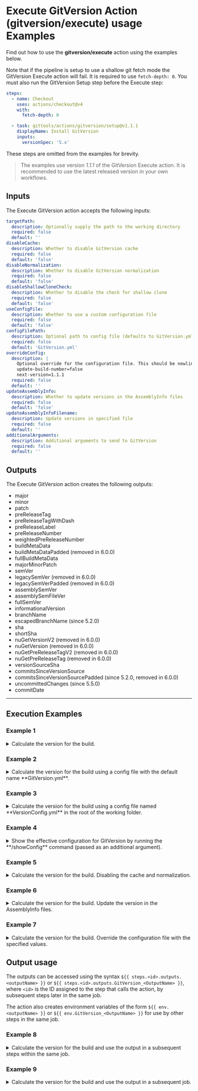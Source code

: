 # Execute GitVersion Action (gitversion/execute) usage Examples

Find out how to use the **gitversion/execute** action using the examples below.

Note that if the pipeline is setup to use a shallow git fetch mode the GitVersion Execute action will fail. It is required to use `fetch-depth: 0`.
You must also run the GitVersion Setup step before the Execute step:

```yaml
steps:
  - name: Checkout
    uses: actions/checkout@v4
    with:
      fetch-depth: 0

  - task: gittools/actions/gitversion/setup@v1.1.1
    displayName: Install GitVersion
    inputs:
      versionSpec: '5.x'
```

These steps are omitted from the examples for brevity.

> The examples use version _1.1.1_ of the GitVersion Execute action.  It is recommended to use the latest released version in your own workflows.

## Inputs

The Execute GitVersion action accepts the following inputs:

```yaml
targetPath:
  description: Optionally supply the path to the working directory
  required: false
  default: ''
disableCache:
  description: Whether to disable GitVersion cache
  required: false
  default: 'false'
disableNormalization:
  description: Whether to disable GitVersion normalization
  required: false
  default: 'false'
disableShallowCloneCheck:
  description: Whether to disable the check for shallow clone
  required: false
  default: 'false'
useConfigFile:
  description: Whether to use a custom configuration file
  required: false
  default: 'false'
configFilePath:
  description: Optional path to config file (defaults to GitVersion.yml)
  required: false
  default: 'GitVersion.yml'
overrideConfig:
  description: |
    Optional override for the configuration file. This should be newline-separated key-value pairs, e.g.:
    update-build-number=false
    next-version=1.1.1
  required: false
  default: ''
updateAssemblyInfo:
  description: Whether to update versions in the AssemblyInfo files
  required: false
  default: 'false'
updateAssemblyInfoFilename:
  description: Update versions in specified file
  required: false
  default: ''
additionalArguments:
  description: Additional arguments to send to GitVersion
  required: false
  default: ''
```

## Outputs

The Execute GitVersion action creates the following outputs:

- major
- minor
- patch
- preReleaseTag
- preReleaseTagWithDash
- preReleaseLabel
- preReleaseNumber
- weightedPreReleaseNumber
- buildMetaData
- buildMetaDataPadded (removed in 6.0.0)
- fullBuildMetaData
- majorMinorPatch
- semVer
- legacySemVer (removed in 6.0.0)
- legacySemVerPadded (removed in 6.0.0)
- assemblySemVer
- assemblySemFileVer
- fullSemVer
- informationalVersion
- branchName
- escapedBranchName (since 5.2.0)
- sha
- shortSha
- nuGetVersionV2 (removed in 6.0.0)
- nuGetVersion (removed in 6.0.0)
- nuGetPreReleaseTagV2 (removed in 6.0.0)
- nuGetPreReleaseTag (removed in 6.0.0)
- versionSourceSha
- commitsSinceVersionSource
- commitsSinceVersionSourcePadded (since 5.2.0, removed in 6.0.0)
- uncommittedChanges (since 5.5.0)
- commitDate
---

## Execution Examples

### Example 1

<details>
  <summary>Calculate the version for the build.</summary>

```yaml
steps:
  # gittools/actions/gitversion/setup@v1.1.1 action omitted for brevity.

  - name: Determine Version
    uses: gittools/actions/gitversion/execute@v1.1.1
```
</details>

### Example 2

<details>
  <summary>Calculate the version for the build using a config file with the default name **GitVersion.yml**.</summary>

```yaml
steps:
  - name: Determine Version
    uses: gittools/actions/gitversion/execute@v1.1.1
    with:
      useConfigFile: true
```

Example contents of **GitVersion.yml**:

```yaml
mode: Mainline
branches:
  master:
    regex: ^latest$
  pull-request:
    tag: pr
```
</details>

### Example 3

<details>
  <summary>Calculate the version for the build using a config file named **VersionConfig.yml** in the root of the working folder.</summary>

```yaml
steps:
  # gittools/actions/gitversion/setup@v1.1.1 action omitted for brevity.

  - name: Determine Version
    uses: gittools/actions/gitversion/execute@v1.1.1
    with:
      useConfigFile: true
      configFilePath: VersionConfig.yml
```
</details>

### Example 4

<details>
  <summary>Show the effective configuration for GitVersion by running the **/showConfig** command (passed as an additional argument).</summary>

```yaml
steps:
  # gittools/actions/gitversion/setup@v1.1.1 action omitted for brevity.

  - name: Display GitVersion config
    uses: gittools/actions/gitversion/execute@v1.1.1
    with:
      useConfigFile: true
      additionalArguments: '/showConfig'
```
</details>

### Example 5

<details>
  <summary>Calculate the version for the build. Disabling the cache and normalization.</summary>

```yaml
steps:
  # gittools/actions/gitversion/setup@v1.1.1 action omitted for brevity.

  - name: Determine Version
    uses: gittools/actions/gitversion/execute@v1.1.1
    with:
      disableCache: true
      disableNormalization: true
```
</details>

### Example 6

<details>
  <summary>Calculate the version for the build. Update the version in the AssemblyInfo files.</summary>

```yaml
steps:
  # gittools/actions/gitversion/setup@v1.1.1 action omitted for brevity.

  - name: Determine Version
    uses: gittools/actions/gitversion/execute@v1.1.1
    with:
      updateAssemblyInfo: true
```
</details>

### Example 7

<details>
  <summary>Calculate the version for the build. Override the configuration file with the specified values.</summary>

```yaml
steps:
  # gittools/actions/gitversion/setup@v1.1.1 action omitted for brevity.

  - name: Determine Version
    uses: gittools/actions/gitversion/execute@v1.1.1
    with:
      overrideConfig: |
        update-build-number=false
        next-version=1.1.1
```
</details>

## Output usage

The outputs can be accessed using the syntax `${{ steps.<id>.outputs.<outputName> }}` or `${{ steps.<id>.outputs.GitVersion_<OutputName> }}`, where `<id>` is the ID assigned to the step that calls the action, by subsequent steps later in the same job.

The action also creates environment variables of the form `${{ env.<outputName> }}` or `${{ env.GitVersion_<OutputName> }}` for use by other steps in the same job.

### Example 8

<details>
  <summary>Calculate the version for the build and use the output in a subsequent steps within the same job.</summary>

```yaml
jobs:
  GitVersion_v5_same_job:
    name: GitVersion v5 (same job)
    runs-on: ubuntu-latest
    steps:
      - name: Checkout
        uses: actions/checkout@v4
        with:
          fetch-depth: 0

      - name: Install GitVersion
        uses: gittools/actions/gitversion/setup@v1.1.1
        with:
          versionSpec: '5.x'

      - name: Determine Version
        id: version_step # step id used as reference for output values
        uses: gittools/actions/gitversion/execute@v1.1.1

      - run: |
          echo "FullSemVer (env.fullSemVer)            : ${{ env.fullSemVer }}"
        name: Display GitVersion variables (without prefix)

      - run: |
          echo "FullSemVer (env.GitVersion_FullSemVer) : ${{ env.GitVersion_FullSemVer }}"
        name: Display GitVersion variables (with prefix)

      - run: |
          echo "FullSemVer (steps.version_step.outputs.fullSemVer)            : ${{ steps.version_step.outputs.fullSemVer }}"
        name: Display GitVersion outputs (step output without prefix)

      - run: |
          echo "FullSemVer (steps.version_step.outputs.GitVersion_FullSemVer) : ${{ steps.version_step.outputs.GitVersion_FullSemVer }}"
        name: Display GitVersion outputs (step output with prefix)

      - run: |
          echo "FullSemVer (env.myvar_fullSemVer)            : ${{ env.myvar_fullSemVer }}"
        name: Display mapped local env (outputs without prefix)
        env:
          myvar_fullSemVer: ${{ steps.version_step.outputs.fullSemVer }}

      - run: |
          echo "FullSemVer (env.myvar_GitVersion_FullSemVer) : ${{ env.myvar_GitVersion_FullSemVer }}"
        name: Display mapped local env (outputs with prefix)
        env:
          myvar_GitVersion_FullSemVer: ${{ steps.version_step.outputs.GitVersion_FullSemVer }}

      - run: |
          echo "FullSemVer (env.myvar_fullSemVer)            : $env:myvar_fullSemVer"
        name: Display mapped local env (pwsh - outputs without prefix)
        shell: pwsh
        env:
          myvar_fullSemVer: ${{ steps.version_step.outputs.fullSemVer }}

      - run: |
          echo "FullSemVer (env.myvar_GitVersion_FullSemVer) : $env:myvar_GitVersion_FullSemVer"
        name: Display mapped local env (pwsh - outputs with prefix)
        shell: pwsh
        env:
          myvar_GitVersion_FullSemVer: ${{ steps.version_step.outputs.GitVersion_FullSemVer }}

      - run: |
          echo "FullSemVer (myvar_fullSemVer)            : $myvar_fullSemVer"
        name: Display mapped local env (bash - outputs without prefix)
        shell: bash
        env:
          myvar_fullSemVer: ${{ steps.version_step.outputs.fullSemVer }}

      - run: |
          echo "FullSemVer (myvar_GitVersion_FullSemVer) : $myvar_GitVersion_FullSemVer"
        name: Display mapped local env (bash - outputs with prefix)
        shell: bash
        env:
          myvar_GitVersion_FullSemVer: ${{ steps.version_step.outputs.GitVersion_FullSemVer }}
```
</details>

### Example 9

<details>
  <summary>Calculate the version for the build and use the output in a subsequent job.</summary>

```yaml
jobs:
  GitVersion_v5_cross_job:
    name: GitVersion v5 (cross job)
    runs-on: ubuntu-latest
    outputs:
      branchName: ${{ steps.version_step.outputs.branchName }}
      fullSemVer: ${{ steps.version_step.outputs.fullSemVer }}

      GitVersion_BranchName: ${{ steps.version_step.outputs.GitVersion_BranchName }}
      GitVersion_FullSemVer: ${{ steps.version_step.outputs.GitVersion_FullSemVer }}
    steps:
      - name: Checkout
        uses: actions/checkout@v4
        with:
          fetch-depth: 0

      - name: Install GitVersion
        uses: gittools/actions/gitversion/setup@v1.1.1
        with:
          versionSpec: '5.x'

      - name: Determine Version
        id: version_step # step id used as reference for output values
        uses: gittools/actions/gitversion/execute@v1.1.1

  GitVersion_v5_cross_job_consumer_without_prefix:
    name: GitVersion v5 (cross job consumer) - without prefix
    needs: GitVersion_v5_cross_job
    runs-on: ubuntu-latest
    if: contains(needs.GitVersion_v5_cross_job.outputs['branchName'], 'main')
    env:
      myvar_fullSemVer: ${{ needs.GitVersion_v5_cross_job.outputs.fullSemVer }}
    steps:
      - run: |
          echo "FullSemVer (env:myvar_fullSemVer)   : $env:myvar_fullSemVer"
        name: Use job variables (pwsh - outputs without prefix)
        shell: pwsh

      - run: |
          echo "FullSemVer (env:localvar_fullSemVer): $env:localvar_fullSemVer"
        name: Use local env mapped from output (pwsh - outputs without prefix)
        shell: pwsh
        env:
          localvar_fullSemVer: ${{ needs.GitVersion_v5_cross_job.outputs.fullSemVer }}

      - run: |
          echo "FullSemVer (env:localvar_fullSemVer)   : $env:localvar_fullSemVer"
        name: Use local env mapped from job variables (pwsh - outputs without prefix)
        shell: pwsh
        env:
          localvar_fullSemVer: ${{ env.myvar_fullSemVer }}

      - run: |
          echo "FullSemVer (needs.GitVersion_v5_cross_job.outputs.fullSemVer) : ${{ needs.GitVersion_v5_cross_job.outputs.fullSemVer }}"
        name: Use direct output from previous job (pwsh - outputs without prefix)
        shell: pwsh

      - run: |
          echo "FullSemVer (myvar_fullSemVer)   : $myvar_fullSemVer"
        name: Use job variables (bash - outputs without prefix)
        shell: bash

      - run: |
          echo "FullSemVer (localvar_fullSemVer): $localvar_fullSemVer"
        name: Use local env mapped from output (bash - outputs without prefix)
        shell: bash
        env:
          localvar_fullSemVer: ${{ needs.GitVersion_v5_cross_job.outputs.fullSemVer }}

      - run: |
          echo "FullSemVer (localvar_fullSemVer)   : $localvar_fullSemVer"
        name: Use local env mapped from job variables (bash - outputs without prefix)
        shell: bash
        env:
          localvar_fullSemVer: ${{ env.myvar_fullSemVer }}

      - run: |
          echo "FullSemVer (needs.GitVersion_v5_cross_job.outputs.fullSemVer) : ${{ needs.GitVersion_v5_cross_job.outputs.fullSemVer }}"
        name: Use direct output from previous job (bash - outputs without prefix)
        shell: bash

  GitVersion_v5_cross_job_consumer_with_prefix:
    name: GitVersion v5 (cross job consumer) - with prefix
    needs: GitVersion_v5_cross_job
    runs-on: ubuntu-latest
    if: contains(needs.GitVersion_v5_cross_job.outputs['GitVersion_BranchName'], 'main')
    env:
      myvar_GitVersion_FullSemVer: ${{ needs.GitVersion_v5_cross_job.outputs.GitVersion_FullSemVer }}
    steps:
      - run: |
          echo "FullSemVer (env:myvar_GitVersion_FullSemVer)   : $env:myvar_GitVersion_FullSemVer"
        name: Use job variables (pwsh - outputs without prefix)
        shell: pwsh

      - run: |
          echo "FullSemVer (env:localvar_fullSemVer): $env:localvar_fullSemVer"
        name: Use local env mapped from output (pwsh - outputs without prefix)
        shell: pwsh
        env:
          localvar_fullSemVer: ${{ needs.GitVersion_v5_cross_job.outputs.GitVersion_FullSemVer }}

      - run: |
          echo "FullSemVer (env:localvar_fullSemVer)   : $env:localvar_fullSemVer"
        name: Use local env mapped from job variables (pwsh - outputs without prefix)
        shell: pwsh
        env:
          localvar_fullSemVer: ${{ env.myvar_GitVersion_FullSemVer }}

      - run: |
          echo "FullSemVer (needs.GitVersion_v5_cross_job.outputs.GitVersion_FullSemVer) : ${{ needs.GitVersion_v5_cross_job.outputs.GitVersion_FullSemVer }}"
        name: Use direct output from previous job (pwsh - outputs without prefix)
        shell: pwsh

      - run: |
          echo "FullSemVer (myvar_GitVersion_FullSemVer)   : $myvar_GitVersion_FullSemVer"
        name: Use job variables (bash - outputs without prefix)
        shell: bash

      - run: |
          echo "FullSemVer (localvar_fullSemVer): $localvar_fullSemVer"
        name: Use local env mapped from output (bash - outputs without prefix)
        shell: bash
        env:
          localvar_fullSemVer: ${{ needs.GitVersion_v5_cross_job.outputs.GitVersion_FullSemVer }}

      - run: |
          echo "FullSemVer (localvar_fullSemVer)   : $localvar_fullSemVer"
        name: Use local env mapped from job variables (bash - outputs without prefix)
        shell: bash
        env:
          localvar_fullSemVer: ${{ env.myvar_GitVersion_FullSemVer }}

      - run: |
          echo "FullSemVer (needs.GitVersion_v5_cross_job.outputs.GitVersion_FullSemVer) : ${{ needs.GitVersion_v5_cross_job.outputs.GitVersion_FullSemVer }}"
        name: Use direct output from previous job (bash - outputs without prefix)
        shell: bash
```
</details>
